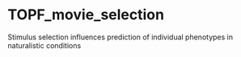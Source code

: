 # TOPF_movie_selection
Stimulus selection influences prediction of individual phenotypes in naturalistic conditions
